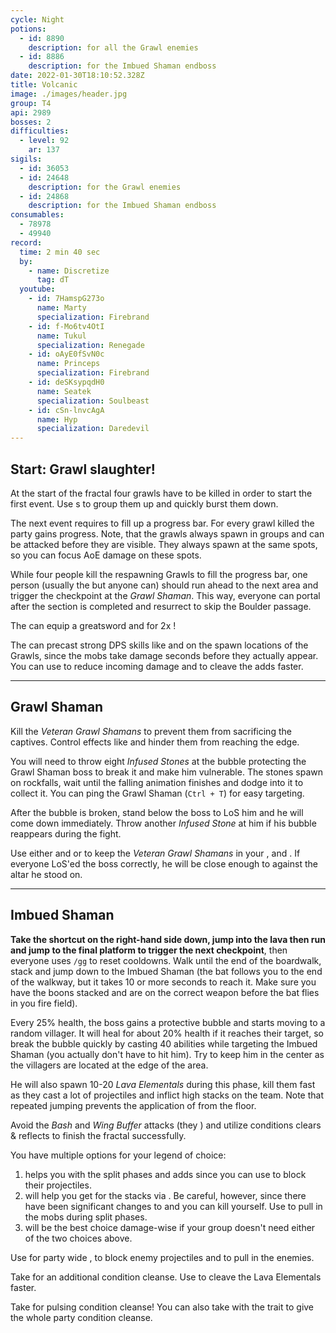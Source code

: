 ```yaml
---
cycle: Night
potions:
  - id: 8890
    description: for all the Grawl enemies
  - id: 8886
    description: for the Imbued Shaman endboss
date: 2022-01-30T18:10:52.328Z
title: Volcanic
image: ./images/header.jpg
group: T4
api: 2989
bosses: 2
difficulties:
  - level: 92
    ar: 137
sigils:
  - id: 36053
  - id: 24648
    description: for the Grawl enemies
  - id: 24868
    description: for the Imbued Shaman endboss
consumables:
  - 78978
  - 49940
record:
  time: 2 min 40 sec
  by:
    - name: Discretize
      tag: dT
  youtube:
    - id: 7HamspG273o
      name: Marty
      specialization: Firebrand
    - id: f-Mo6tv4OtI
      name: Tukul
      specialization: Renegade
    - id: oAyE0fSvN0c
      name: Princeps
      specialization: Firebrand
    - id: deSKsypqdH0
      name: Seatek
      specialization: Soulbeast
    - id: cSn-lnvcAgA
      name: Hyp
      specialization: Daredevil
---
```


## Start: Grawl slaughter! <Item id="8890" disableText/><Item id="24648" disableText/>

At the start of the fractal four grawls have to be killed in order to start the first event. Use <Control name="Pull"/>s to group them up and quickly burst them down.

The next event requires to fill up a progress bar. For every grawl killed the party gains progress. Note, that the grawls always spawn in groups and can be attacked before they are visible. They always spawn at the same spots, so you can focus AoE damage on these spots.

While four people kill the respawning Grawls to fill the progress bar, one person (usually the <Specialization name="Renegade"/> but anyone can) should run ahead to the next area and trigger the checkpoint at the _Grawl Shaman_. This way, everyone can portal after the section is completed and resurrect to skip the Boulder passage.

<Grid>
 
<GridItem xs="12" sm="6">

<MDImage src="images/the_start_area.jpg" caption="The start area"/>

</GridItem>

<GridItem xs="12" sm="6">
<Tabs>
<Tab specialization="Guardian">
<ProfessionVideo title="Skip to 2nd encounter" profession="Guardian" timestamp="403" src="MmJTsOhdQeo"/>
</Tab>

<Tab specialization="ranger">
<ProfessionVideo title="Skip to 2nd encounter" profession="Ranger" timestamp="202" src="3Zc_ZJqPD0s"/>
</Tab>

<Tab specialization="Warrior">

The <Specialization name="Berserker"/> can equip a greatsword and <Skill name="bloodreckoning"/> for 2x <Skill name="arcdivider"/>!

<ProfessionVideo title="Skip to 2nd encounter" profession="Warrior" timestamp="45" src="REnmbN7sZFQ"/>
</Tab>

<Tab specialization="Weaver">

The <Specialization name="Elementalist"/> can precast strong DPS skills like <Skill id="5737"/> and <Skill id="5501"/> on the spawn locations of the Grawls, since the mobs take damage seconds before they actually appear. You can use <Skill id="5738"/> to reduce incoming damage and <Skill id="22572"/> to cleave the adds faster.
</Tab>
</Tabs>
</GridItem>
</Grid>

---

<Grid>
<GridItem xs="12" sm="7">

## Grawl Shaman <Item id="8890" disableText/><Item id="24648" disableText/>

Kill the _Veteran Grawl Shamans_ to prevent them from sacrificing the captives. Control effects like <Control name="Stun"/> and <Condition name="Immobile"/> hinder them from reaching the edge.

You will need to throw eight _Infused Stones_ at the bubble protecting the Grawl Shaman boss to break it and make him vulnerable. The stones spawn on rockfalls, wait until the falling animation finishes and dodge into it to collect it. You can ping the Grawl Shaman (`Ctrl + T`) for easy targeting.

After the bubble is broken, stand below the boss to LoS him and he will come down immediately. Throw another _Infused Stone_ at him if his bubble reappears during the fight.

</GridItem>
<GridItem xs="12" sm="5">
<Tabs>
<Tab specialization="Weaver">

Use either <Skill id="5683"/> and <Skill id="5686"/> or <Skill id="5671"/> to keep the _Veteran Grawl Shamans_ in your <Skill id="5548"/>, <Skill id="43762"/> and <Skill id="41125"/>. If everyone LoS'ed the boss correctly, he will be close enough to <Skill id="5697"/> against the altar he stood on.

</Tab>
</Tabs>
</GridItem>
</Grid>

<MDImage src="images/the_grawl_shaman.jpg" caption="The Grawl Shaman"/>

---

## Imbued Shaman <Item id="8886" disableText/><Item id="24868" disableText/>

<Grid>
<GridItem xs="12" sm="8">

**Take the shortcut on the right-hand side down, jump into the lava then run and jump to the final platform to trigger the next checkpoint**, then everyone uses `/gg` to reset cooldowns. Walk until the end of the boardwalk, stack <Boon name="Might"/> and jump down to the Imbued Shaman (the bat follows you to the end of the walkway, but it takes 10 or more seconds to reach it. Make sure you have the boons stacked and are on the correct weapon before the bat flies in you fire field).

Every 25% health, the boss gains a protective bubble and starts moving to a random villager. It will heal for about 20% health if it reaches their target, so break the bubble quickly by casting 40 abilities while targeting the Imbued Shaman (you actually don't have to hit him). Try to keep him in the center as the villagers are located at the edge of the area.

He will also spawn 10-20 _Lava Elementals_ during this phase, kill them fast as they cast a lot of projectiles and inflict high <Condition name="Burning"/> stacks on the team. Note that repeated jumping prevents the application of <Condition name="Burning"/> from the floor.

Avoid the _Bash_ and _Wing Buffer_ attacks (they <Control name="Knockback"/>) and utilize conditions clears & reflects to finish the fractal successfully.

</GridItem>
<GridItem xs="12" sm="4">

<MDImage src="images/the_imbued_shaman.jpg" caption="The Imbued Shaman"/>

</GridItem>
<GridItem xs="12" sm="8">
<Tabs>
<Tab specialization="Renegade">

You have multiple options for your legend of choice:

1. <Skill name="Legendary Centaur Stance"/> helps you with the split phases and adds since you can use <Skill name="Protective Solace"/> to block their projectiles.
2. <Skill name="Legendary Demon Stance"/> will help you get <Boon name="Resistance"/> for the <Condition name="Burning"/> stacks via <Skill name="Pain Absorption"/>. Be careful, however, since there have been significant changes to <Boon name="Resistance"/> and you can kill yourself. Use <Skill name="Call to Anguish"/> to pull in the mobs during split phases.
3. <Skill name="Legendary Assassin Stance"/> will be the best choice damage-wise if your group doesn't need either of the two choices above.

</Tab>

<Tab specialization="Firebrand">

Use <MissingSkill name="Chapter 4: Stalwart Stand"/> for party wide <Boon name="Resistance"/>, <MissingSkill name="Chapter 3: Valiant Bulwark"/> to block enemy projectiles and <MissingSkill name="Chapter 3: Heated Rebuke"/> to pull in the enemies.
</Tab>

<Tab specialization="Elementalist">

Take <Skill id="5507"/> for an additional condition cleanse. Use <Skill id="22572"/> to cleave the Lava Elementals faster.
</Tab>

<Tab specialization="Soulbeast">

Take <Skill id="12489"/> for pulsing condition cleanse! You can also take <Skill name="Bear stance"/> with the trait <Trait name="Leader of the Pack"/> to give the whole party condition cleanse.
</Tab>
</Tabs>
</GridItem>
</Grid>
